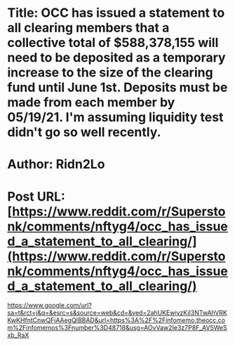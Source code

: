 # Title: OCC has issued a statement to all clearing members that a collective total of $588,378,155 will need to be deposited as a temporary increase to the size of the clearing fund until June 1st. Deposits must be made from each member by 05/19/21. I'm assuming liquidity test didn't go so well recently.
# Author: Ridn2Lo
# Post URL: [https://www.reddit.com/r/Superstonk/comments/nftyg4/occ_has_issued_a_statement_to_all_clearing/](https://www.reddit.com/r/Superstonk/comments/nftyg4/occ_has_issued_a_statement_to_all_clearing/)


https://www.google.com/url?sa=t&rct=j&q=&esrc=s&source=web&cd=&ved=2ahUKEwivzKiI3NTwAhVRKKwKHfntCnwQFjAAegQIBBAD&url=https%3A%2F%2Finfomemo.theocc.com%2Finfomemos%3Fnumber%3D48718&usg=AOvVaw2Ie3z7P8F_AV5WeSxb_RaX